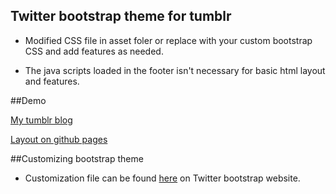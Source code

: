 ## Twitter bootstrap theme for tumblr

- Modified CSS file in asset foler or replace with your custom bootstrap CSS and add features as needed.

- The java scripts loaded in the footer isn't necessary for basic html layout and features. 

##Demo 

[My tumblr blog](http://blog.lovellfelix.com/)

[Layout on github pages](http://lovellfelix.github.com/tumblr-twitter-bootstrap-theme/)

##Customizing bootstrap theme

- Customization file can be found [here](http://twitter.github.com/bootstrap/download.html) on Twitter bootstrap website.
